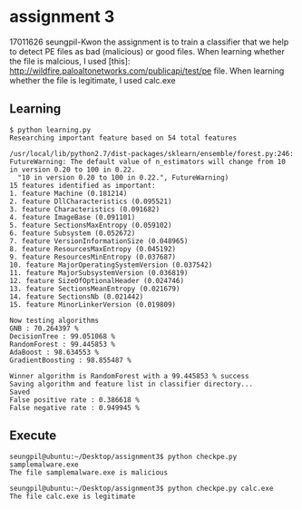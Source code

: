 # assignment 3
17011626 seungpil-Kwon
the assignment is to train a classifier that we help to detect PE files as bad (malicious) or good files.
When learning whether the file is malcious, I used [this]:  http://wildfire.paloaltonetworks.com/publicapi/test/pe file.
When learning whether the file is legitimate, I used calc.exe

## Learning 

```
$ python learning.py 
Researching important feature based on 54 total features

/usr/local/lib/python2.7/dist-packages/sklearn/ensemble/forest.py:246: FutureWarning: The default value of n_estimators will change from 10 in version 0.20 to 100 in 0.22.
  "10 in version 0.20 to 100 in 0.22.", FutureWarning)
15 features identified as important:
1. feature Machine (0.181214)
2. feature DllCharacteristics (0.095521)
3. feature Characteristics (0.091682)
4. feature ImageBase (0.091101)
5. feature SectionsMaxEntropy (0.059102)
6. feature Subsystem (0.052672)
7. feature VersionInformationSize (0.048965)
8. feature ResourcesMaxEntropy (0.045192)
9. feature ResourcesMinEntropy (0.037687)
10. feature MajorOperatingSystemVersion (0.037542)
11. feature MajorSubsystemVersion (0.036819)
12. feature SizeOfOptionalHeader (0.024746)
13. feature SectionsMeanEntropy (0.021679)
14. feature SectionsNb (0.021442)
15. feature MinorLinkerVersion (0.019809)

Now testing algorithms
GNB : 70.264397 %
DecisionTree : 99.051068 %
RandomForest : 99.445853 %
AdaBoost : 98.634553 %
GradientBoosting : 98.855487 %

Winner algorithm is RandomForest with a 99.445853 % success
Saving algorithm and feature list in classifier directory...
Saved
False positive rate : 0.386618 %
False negative rate : 0.949945 %
```

## Execute

```
seungpil@ubuntu:~/Desktop/assignment3$ python checkpe.py samplemalware.exe 
The file samplemalware.exe is malicious
```

```
seungpil@ubuntu:~/Desktop/assignment3$ python checkpe.py calc.exe
The file calc.exe is legitimate
```
